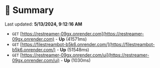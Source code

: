 # 📖 Summary
Last updated: **5/13/2024, 9:12:16 AM**

- `GET` [https://restreamer-09gx.onrender.com](https://restreamer-09gx.onrender.com) - **Up** (41571ms)
- `GET` [https://filestreambot-b5k6.onrender.com/](https://filestreambot-b5k6.onrender.com/) - **Up** (51548ms)
- `GET` [https://restreamer-09gx.onrender.com/ui](https://restreamer-09gx.onrender.com/ui) - **Up** (1030ms)
